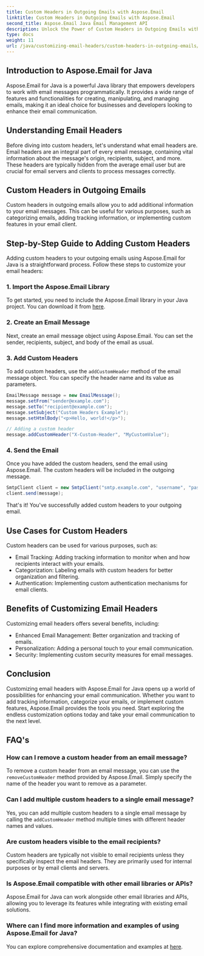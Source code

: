 ```yaml
---
title: Custom Headers in Outgoing Emails with Aspose.Email
linktitle: Custom Headers in Outgoing Emails with Aspose.Email
second_title: Aspose.Email Java Email Management API
description: Unlock the Power of Custom Headers in Outgoing Emails with Aspose.Email for Java. Enhance Email Communication and Organization.
type: docs
weight: 11
url: /java/customizing-email-headers/custom-headers-in-outgoing-emails/
---
```


## Introduction to Aspose.Email for Java

Aspose.Email for Java is a powerful Java library that empowers developers to work with email messages programmatically. It provides a wide range of features and functionalities for creating, manipulating, and managing emails, making it an ideal choice for businesses and developers looking to enhance their email communication.

## Understanding Email Headers

Before diving into custom headers, let's understand what email headers are. Email headers are an integral part of every email message, containing vital information about the message's origin, recipients, subject, and more. These headers are typically hidden from the average email user but are crucial for email servers and clients to process messages correctly.

## Custom Headers in Outgoing Emails

Custom headers in outgoing emails allow you to add additional information to your email messages. This can be useful for various purposes, such as categorizing emails, adding tracking information, or implementing custom features in your email client.

## Step-by-Step Guide to Adding Custom Headers

Adding custom headers to your outgoing emails using Aspose.Email for Java is a straightforward process. Follow these steps to customize your email headers:

### 1. Import the Aspose.Email Library

To get started, you need to include the Aspose.Email library in your Java project. You can download it from [here](https://releases.aspose.com/email/java/).

### 2. Create an Email Message

Next, create an email message object using Aspose.Email. You can set the sender, recipients, subject, and body of the email as usual.

### 3. Add Custom Headers

To add custom headers, use the `addCustomHeader` method of the email message object. You can specify the header name and its value as parameters.

```java
EmailMessage message = new EmailMessage();
message.setFrom("sender@example.com");
message.setTo("recipient@example.com");
message.setSubject("Custom Headers Example");
message.setHtmlBody("<p>Hello, world!</p>");

// Adding a custom header
message.addCustomHeader("X-Custom-Header", "MyCustomValue");
```

### 4. Send the Email

Once you have added the custom headers, send the email using Aspose.Email. The custom headers will be included in the outgoing message.

```java
SmtpClient client = new SmtpClient("smtp.example.com", "username", "password");
client.send(message);
```

That's it! You've successfully added custom headers to your outgoing email.

## Use Cases for Custom Headers

Custom headers can be used for various purposes, such as:

- Email Tracking: Adding tracking information to monitor when and how recipients interact with your emails.
- Categorization: Labeling emails with custom headers for better organization and filtering.
- Authentication: Implementing custom authentication mechanisms for email clients.

## Benefits of Customizing Email Headers

Customizing email headers offers several benefits, including:

- Enhanced Email Management: Better organization and tracking of emails.
- Personalization: Adding a personal touch to your email communication.
- Security: Implementing custom security measures for email messages.

## Conclusion

Customizing email headers with Aspose.Email for Java opens up a world of possibilities for enhancing your email communication. Whether you want to add tracking information, categorize your emails, or implement custom features, Aspose.Email provides the tools you need. Start exploring the endless customization options today and take your email communication to the next level.

## FAQ's

### How can I remove a custom header from an email message?

To remove a custom header from an email message, you can use the `removeCustomHeader` method provided by Aspose.Email. Simply specify the name of the header you want to remove as a parameter.

### Can I add multiple custom headers to a single email message?

Yes, you can add multiple custom headers to a single email message by calling the `addCustomHeader` method multiple times with different header names and values.

### Are custom headers visible to the email recipients?

Custom headers are typically not visible to email recipients unless they specifically inspect the email headers. They are primarily used for internal purposes or by email clients and servers.

### Is Aspose.Email compatible with other email libraries or APIs?

Aspose.Email for Java can work alongside other email libraries and APIs, allowing you to leverage its features while integrating with existing email solutions.

### Where can I find more information and examples of using Aspose.Email for Java?

You can explore comprehensive documentation and examples at [here](https://reference.aspose.com/email/java/).
